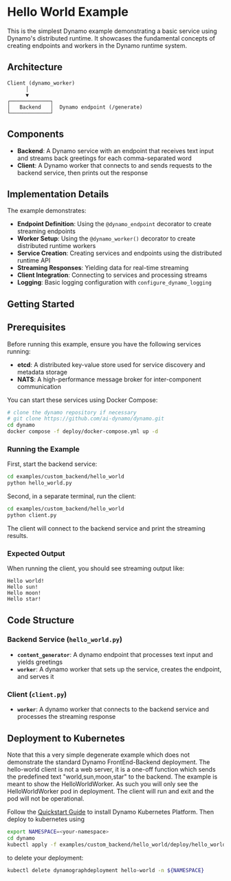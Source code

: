 <!--
SPDX-FileCopyrightText: Copyright (c) 2025 NVIDIA CORPORATION & AFFILIATES. All rights reserved.
SPDX-License-Identifier: Apache-2.0

Licensed under the Apache License, Version 2.0 (the "License");
you may not use this file except in compliance with the License.
You may obtain a copy of the License at

http://www.apache.org/licenses/LICENSE-2.0

Unless required by applicable law or agreed to in writing, software
distributed under the License is distributed on an "AS IS" BASIS,
WITHOUT WARRANTIES OR CONDITIONS OF ANY KIND, either express or implied.
See the License for the specific language governing permissions and
limitations under the License.
-->

# Hello World Example

This is the simplest Dynamo example demonstrating a basic service using Dynamo's distributed runtime. It showcases the fundamental concepts of creating endpoints and workers in the Dynamo runtime system.

## Architecture

```text
Client (dynamo_worker)
      │
      ▼
┌─────────────┐
│   Backend   │  Dynamo endpoint (/generate)
└─────────────┘
```

## Components

- **Backend**: A Dynamo service with an endpoint that receives text input and streams back greetings for each comma-separated word
- **Client**: A Dynamo worker that connects to and sends requests to the backend service, then prints out the response

## Implementation Details

The example demonstrates:

- **Endpoint Definition**: Using the `@dynamo_endpoint` decorator to create streaming endpoints
- **Worker Setup**: Using the `@dynamo_worker()` decorator to create distributed runtime workers
- **Service Creation**: Creating services and endpoints using the distributed runtime API
- **Streaming Responses**: Yielding data for real-time streaming
- **Client Integration**: Connecting to services and processing streams
- **Logging**: Basic logging configuration with `configure_dynamo_logging`

## Getting Started

## Prerequisites

 Before running this example, ensure you have the following services running:

 - **etcd**: A distributed key-value store used for service discovery and metadata storage
 - **NATS**: A high-performance message broker for inter-component communication

 You can start these services using Docker Compose:

 ```bash
 # clone the dynamo repository if necessary
 # git clone https://github.com/ai-dynamo/dynamo.git
 cd dynamo
 docker compose -f deploy/docker-compose.yml up -d
 ```

### Running the Example

First, start the backend service:
```bash
cd examples/custom_backend/hello_world
python hello_world.py
```

Second, in a separate terminal, run the client:
```bash
cd examples/custom_backend/hello_world
python client.py
```

The client will connect to the backend service and print the streaming results.

### Expected Output

When running the client, you should see streaming output like:
```text
Hello world!
Hello sun!
Hello moon!
Hello star!
```

## Code Structure

### Backend Service (`hello_world.py`)

- **`content_generator`**: A dynamo endpoint that processes text input and yields greetings
- **`worker`**: A dynamo worker that sets up the service, creates the endpoint, and serves it

### Client (`client.py`)

- **`worker`**: A dynamo worker that connects to the backend service and processes the streaming response

## Deployment to Kubernetes

Note that this a very simple degenerate example which does not demonstrate the standard Dynamo FrontEnd-Backend deployment. The hello-world client is not a web server, it is a one-off function which sends the predefined text "world,sun,moon,star" to the backend. The example is meant to show the HelloWorldWorker. As such you will only see the HelloWorldWorker pod in deployment. The client will run and exit and the pod will not be operational.


Follow the [Quickstart Guide](../../../docs/guides/dynamo_deploy/README.md) to install Dynamo Kubernetes Platform.
Then deploy to kubernetes using

```bash
export NAMESPACE=<your-namespace>
cd dynamo
kubectl apply -f examples/custom_backend/hello_world/deploy/hello_world.yaml -n ${NAMESPACE}
```

to delete your deployment:

```bash
kubectl delete dynamographdeployment hello-world -n ${NAMESPACE}
```
